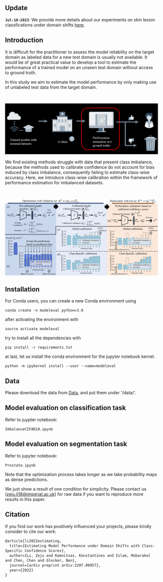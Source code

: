 ## Update

**`Jul-18-2023`**: We provide more details about our experiments on skin lesion classfications under domain shifts [here](https://github.com/ZerojumpLine/Robust-Skin-Lesion-Classification).


## Introduction

It is difficult for the practitioner to assess the model reliability on the target domain as labeled data for a new test domain is usually not available. It would be of great practical value to develop a tool to estimate the performance of a trained model on an unseen test domain without access to ground truth.

In this study we aim to estimate the model performance by only making use of unlabeled test data from the target domain.

<br/> <div align=center><img src="figs/introfig.png" width="700px"/></div>

We find existing methods struggle with data that present class imbalance, because the methods used to calibrate confidence do not account for bias induced by class imbalance, consequently failing to estimate class-wise accuracy. Here, we introduce class-wise calibration within the framework of performance estimation for imbalanced datasets.

<br/> <div align=center><img src="figs/Fig1_Motivation.png" width="700px"/></div>

## Installation

For Conda users, you can create a new Conda environment using
```
conda create -n modeleval python=3.9
```
after activating the environment with 
```
source activate modeleval
```
try to install all the dependencies with
```
pip install -r requirements.txt
```
at last, let us install the conda environment for the jupyter notebook kernel.
```
python -m ipykernel install --user --name=modeleval
```

## Data
Please download the data from [Data](https://drive.google.com/file/d/139pqxkG2ccIFq6qNArnFJWQ2by2Spbxt/view?usp=sharing), and put them under '/data/'.

## Model evaluation on classification task

Refer to juypter notebook:
```
ImbalanceCIFAR10.ipynb
```

## Model evaluation on segmentation task

Refer to jupyter notebook:
```
Prostate.ipynb
```

Note that the optimization process takes longer as we take probabiltiy maps as dense predictions.

We just show a result of one condition for simplicity. Please contact us (zeju.li18@imperial.ac.uk) for raw data if you want to reproduce more results in this paper.

## Citation
If you find our work has positively influenced your projects, please kindly consider to cite our work:

```
@article{li2022estimating,
  title={Estimating Model Performance under Domain Shifts with Class-Specific Confidence Scores},
  author={Li, Zeju and Kamnitsas, Konstantinos and Islam, Mobarakol and Chen, Chen and Glocker, Ben},
  journal={arXiv preprint arXiv:2207.09957},
  year={2022}
}
```